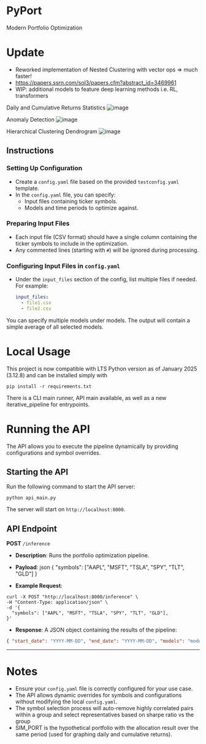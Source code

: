 # PyPort
Modern Portfolio Optimization 

# Update
- Reworked implementation of Nested Clustering with vector ops => much faster!
- https://papers.ssrn.com/sol3/papers.cfm?abstract_id=3469961
- WIP: additional models to feature deep learning methods i.e. RL, transformers

Daily and Cumulative Returns Statistics
![image](https://github.com/user-attachments/assets/10fd55c7-728f-454c-a408-95a8fd17f6d7)

Anomaly Detection
![image](https://github.com/user-attachments/assets/0cc9c310-fbef-42b6-834f-38a17b8edc2b)

Hierarchical Clustering Dendrogram
![image](https://github.com/user-attachments/assets/c3136d02-b4af-4072-a05b-a04667e2f49e)


## Instructions

### Setting Up Configuration
- Create a `config.yaml` file based on the provided `testconfig.yaml` template.
- In the `config.yaml` file, you can specify:
  - Input files containing ticker symbols.
  - Models and time periods to optimize against.

### Preparing Input Files
- Each input file (CSV format) should have a single column containing the ticker symbols to include in the optimization.
- Any commented lines (starting with `#`) will be ignored during processing.

### Configuring Input Files in `config.yaml`
- Under the `input_files` section of the config, list multiple files if needed. For example:
  ```yaml
  input_files:
    - file1.csv
    - file2.csv

You can specify multiple models under models. The output will contain a simple average of all selected models.

# Local Usage

This project is now compatible with LTS Python version as of January 2025 (3.12.8) and can be installed simply with 
```
pip install -r requirements.txt
```
There is a CLI main runner, API main available, as well as a new iterative_pipeline for entrypoints.

# Running the API

The API allows you to execute the pipeline dynamically by providing configurations and symbol overrides.

## Starting the API

Run the following command to start the API server:

```
python api_main.py
```

The server will start on `http://localhost:8000`.

## API Endpoint

**POST** `/inference`

- **Description**: Runs the portfolio optimization pipeline.
- **Payload**: json { "symbols": ["AAPL", "MSFT", "TSLA", "SPY", "TLT", "GLD"] }

- **Example Request**:

```
curl -X POST "http://localhost:8000/inference" \
-H "Content-Type: application/json" \
-d '{
  "symbols": ["AAPL", "MSFT", "TSLA", "SPY", "TLT", "GLD"],
}'
```

- **Response**: A JSON object containing the results of the pipeline:

```json
{ "start_date": "YYYY-MM-DD", "end_date": "YYYY-MM-DD", "models": "model_name_1, model_name_2", "symbols": ["symbol1", "symbol2"], "normalized_avg": { "symbol1": 0.25, "symbol2": 0.75 } }
```

---

# Notes

- Ensure your `config.yaml` file is correctly configured for your use case.
- The API allows dynamic overrides for symbols and configurations without modifying the local `config.yaml`.
- The symbol selection process will auto-remove highly correlated pairs within a group and select representatives based on sharpe ratio vs the group
- SIM_PORT is the hypothetical portfolio with the allocation result over the same period (used for graphing daily and cumulative returns).


